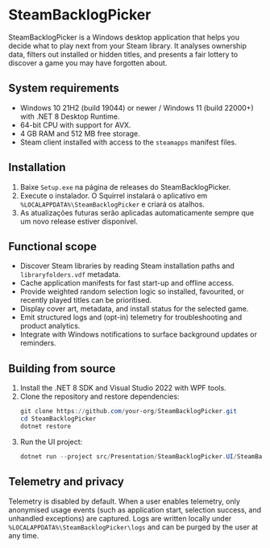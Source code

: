 # SteamBacklogPicker

SteamBacklogPicker is a Windows desktop application that helps you decide what to play next from your Steam library. It analyses ownership data, filters out installed or hidden titles, and presents a fair lottery to discover a game you may have forgotten about.

## System requirements

- Windows 10 21H2 (build 19044) or newer / Windows 11 (build 22000+) with .NET 8 Desktop Runtime.
- 64-bit CPU with support for AVX.
- 4 GB RAM and 512 MB free storage.
- Steam client installed with access to the `steamapps` manifest files.

## Installation

1. Baixe `Setup.exe` na página de releases do SteamBacklogPicker.
2. Execute o instalador. O Squirrel instalará o aplicativo em `%LOCALAPPDATA%\SteamBacklogPicker` e criará os atalhos.
3. As atualizações futuras serão aplicadas automaticamente sempre que um novo release estiver disponível.

## Functional scope

- Discover Steam libraries by reading Steam installation paths and `libraryfolders.vdf` metadata.
- Cache application manifests for fast start-up and offline access.
- Provide weighted random selection logic so installed, favourited, or recently played titles can be prioritised.
- Display cover art, metadata, and install status for the selected game.
- Emit structured logs and (opt-in) telemetry for troubleshooting and product analytics.
- Integrate with Windows notifications to surface background updates or reminders.

## Building from source

1. Install the .NET 8 SDK and Visual Studio 2022 with WPF tools.
2. Clone the repository and restore dependencies:
   ```powershell
   git clone https://github.com/your-org/SteamBacklogPicker.git
   cd SteamBacklogPicker
   dotnet restore
   ```
3. Run the UI project:
   ```powershell
   dotnet run --project src/Presentation/SteamBacklogPicker.UI/SteamBacklogPicker.UI.csproj
   ```

## Telemetry and privacy

Telemetry is disabled by default. When a user enables telemetry, only anonymised usage events (such as application start, selection success, and unhandled exceptions) are captured. Logs are written locally under `%LOCALAPPDATA%\SteamBacklogPicker\logs` and can be purged by the user at any time.
